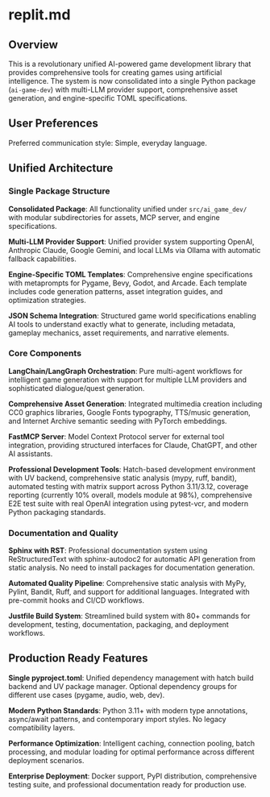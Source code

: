 # replit.md

## Overview

This is a revolutionary unified AI-powered game development library that provides comprehensive tools for creating games using artificial intelligence. The system is now consolidated into a single Python package (`ai-game-dev`) with multi-LLM provider support, comprehensive asset generation, and engine-specific TOML specifications.

## User Preferences

Preferred communication style: Simple, everyday language.

## Unified Architecture

### Single Package Structure

**Consolidated Package**: All functionality unified under `src/ai_game_dev/` with modular subdirectories for assets, MCP server, and engine specifications.

**Multi-LLM Provider Support**: Unified provider system supporting OpenAI, Anthropic Claude, Google Gemini, and local LLMs via Ollama with automatic fallback capabilities.

**Engine-Specific TOML Templates**: Comprehensive engine specifications with metaprompts for Pygame, Bevy, Godot, and Arcade. Each template includes code generation patterns, asset integration guides, and optimization strategies.

**JSON Schema Integration**: Structured game world specifications enabling AI tools to understand exactly what to generate, including metadata, gameplay mechanics, asset requirements, and narrative elements.

### Core Components

**LangChain/LangGraph Orchestration**: Pure multi-agent workflows for intelligent game generation with support for multiple LLM providers and sophisticated dialogue/quest generation.

**Comprehensive Asset Generation**: Integrated multimedia creation including CC0 graphics libraries, Google Fonts typography, TTS/music generation, and Internet Archive semantic seeding with PyTorch embeddings.

**FastMCP Server**: Model Context Protocol server for external tool integration, providing structured interfaces for Claude, ChatGPT, and other AI assistants.

**Professional Development Tools**: Hatch-based development environment with UV backend, comprehensive static analysis (mypy, ruff, bandit), automated testing with matrix support across Python 3.11/3.12, coverage reporting (currently 10% overall, models module at 98%), comprehensive E2E test suite with real OpenAI integration using pytest-vcr, and modern Python packaging standards.

### Documentation and Quality

**Sphinx with RST**: Professional documentation system using ReStructuredText with sphinx-autodoc2 for automatic API generation from static analysis. No need to install packages for documentation generation.

**Automated Quality Pipeline**: Comprehensive static analysis with MyPy, Pylint, Bandit, Ruff, and support for additional languages. Integrated with pre-commit hooks and CI/CD workflows.

**Justfile Build System**: Streamlined build system with 80+ commands for development, testing, documentation, packaging, and deployment workflows.

## Production Ready Features

**Single pyproject.toml**: Unified dependency management with hatch build backend and UV package manager. Optional dependency groups for different use cases (pygame, audio, web, dev).

**Modern Python Standards**: Python 3.11+ with modern type annotations, async/await patterns, and contemporary import styles. No legacy compatibility layers.

**Performance Optimization**: Intelligent caching, connection pooling, batch processing, and modular loading for optimal performance across different deployment scenarios.

**Enterprise Deployment**: Docker support, PyPI distribution, comprehensive testing suite, and professional documentation ready for production use.